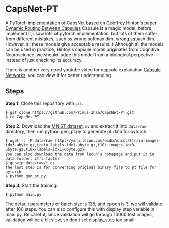 # CapsNet-PT

A PyTorch implementation of CapsNet based on Geoffrey Hinton's paper [Dynamic Routing Between Capsules](https://arxiv.org/abs/1710.09829)
Capsule is a magic model, before implement it, i saw lots of pytorch implementation, but lots of them suffer from different mistakes, such as wrong softmax dim, wrong squash dim. However, all these models give acceptable results.:) 
Although all the models can be used in practice, Hinton's capsule model originates from Cognitive Neuroscience ,we should judge this model from a biological perpective instead of just checking its accuracy.

There is another very good youtube video for capsule explanation [Capsule Networks](https://www.youtube.com/watch?v=pPN8d0E3900), you can view it for better understanding.


## Steps
**Step 1.** 
Clone this repository with ``git``.

```
$ git clone https://github.com/Primus-zhao/CapsNet-PT.git
$ cd CapsNet-PT
```

**Step 2.** 
Download the [MNIST dataset](http://yann.lecun.com/exdb/mnist/), ``mv`` and extract it into ``data/raw`` directory, then run python gen_pt.py to generate pt data for pytorch

```
$ wget -c -P data/raw http://yann.lecun.com/exdb/mnist/{train-images-idx3-ubyte.gz,train-labels-idx1-ubyte.gz,t10k-images-idx3-ubyte.gz,t10k-labels-idx1-ubyte.gz}
you can also download the data from lecun's homepage and put it in data folder, it's faster
$ gunzip data/raw/*.gz
the last step is for converting original binary file to pt file for pytorch
$ python gen_pt.py
```

**Step 3.** 
Start the training:
```
$ python main.py
```

The default parameters of batch size is 128, and epoch is 3, we will validate after 100 steps. You can also configure this with display_step variable in main.py. Be careful, since validation will go through 10000 test images, validation will be a bit slow, so don't set display_step too small

